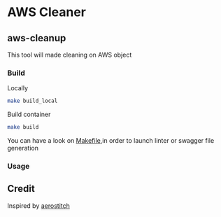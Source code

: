 # AWS Cleaner 

## aws-cleanup

This tool will made cleaning on AWS object


### Build

Locally 
```sh
make build_local
```

Build container
```sh
make build
```

You can have a look on [Makefile](Makefile),in order to launch linter or swagger file generation

### Usage








## Credit

Inspired by [aerostitch](https://github.com/aerostitch)

